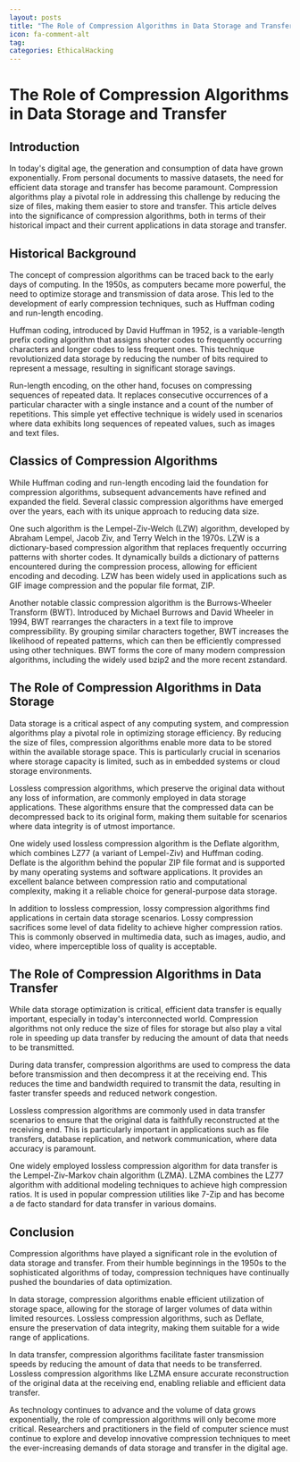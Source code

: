 ```yaml
---
layout: posts
title: "The Role of Compression Algorithms in Data Storage and Transfer"
icon: fa-comment-alt
tag:      
categories: EthicalHacking
---
```



# The Role of Compression Algorithms in Data Storage and Transfer

## Introduction

In today's digital age, the generation and consumption of data have grown exponentially. From personal documents to massive datasets, the need for efficient data storage and transfer has become paramount. Compression algorithms play a pivotal role in addressing this challenge by reducing the size of files, making them easier to store and transfer. This article delves into the significance of compression algorithms, both in terms of their historical impact and their current applications in data storage and transfer.

## Historical Background

The concept of compression algorithms can be traced back to the early days of computing. In the 1950s, as computers became more powerful, the need to optimize storage and transmission of data arose. This led to the development of early compression techniques, such as Huffman coding and run-length encoding.

Huffman coding, introduced by David Huffman in 1952, is a variable-length prefix coding algorithm that assigns shorter codes to frequently occurring characters and longer codes to less frequent ones. This technique revolutionized data storage by reducing the number of bits required to represent a message, resulting in significant storage savings.

Run-length encoding, on the other hand, focuses on compressing sequences of repeated data. It replaces consecutive occurrences of a particular character with a single instance and a count of the number of repetitions. This simple yet effective technique is widely used in scenarios where data exhibits long sequences of repeated values, such as images and text files.

## Classics of Compression Algorithms

While Huffman coding and run-length encoding laid the foundation for compression algorithms, subsequent advancements have refined and expanded the field. Several classic compression algorithms have emerged over the years, each with its unique approach to reducing data size.

One such algorithm is the Lempel-Ziv-Welch (LZW) algorithm, developed by Abraham Lempel, Jacob Ziv, and Terry Welch in the 1970s. LZW is a dictionary-based compression algorithm that replaces frequently occurring patterns with shorter codes. It dynamically builds a dictionary of patterns encountered during the compression process, allowing for efficient encoding and decoding. LZW has been widely used in applications such as GIF image compression and the popular file format, ZIP.

Another notable classic compression algorithm is the Burrows-Wheeler Transform (BWT). Introduced by Michael Burrows and David Wheeler in 1994, BWT rearranges the characters in a text file to improve compressibility. By grouping similar characters together, BWT increases the likelihood of repeated patterns, which can then be efficiently compressed using other techniques. BWT forms the core of many modern compression algorithms, including the widely used bzip2 and the more recent zstandard.

## The Role of Compression Algorithms in Data Storage

Data storage is a critical aspect of any computing system, and compression algorithms play a pivotal role in optimizing storage efficiency. By reducing the size of files, compression algorithms enable more data to be stored within the available storage space. This is particularly crucial in scenarios where storage capacity is limited, such as in embedded systems or cloud storage environments.

Lossless compression algorithms, which preserve the original data without any loss of information, are commonly employed in data storage applications. These algorithms ensure that the compressed data can be decompressed back to its original form, making them suitable for scenarios where data integrity is of utmost importance.

One widely used lossless compression algorithm is the Deflate algorithm, which combines LZ77 (a variant of Lempel-Ziv) and Huffman coding. Deflate is the algorithm behind the popular ZIP file format and is supported by many operating systems and software applications. It provides an excellent balance between compression ratio and computational complexity, making it a reliable choice for general-purpose data storage.

In addition to lossless compression, lossy compression algorithms find applications in certain data storage scenarios. Lossy compression sacrifices some level of data fidelity to achieve higher compression ratios. This is commonly observed in multimedia data, such as images, audio, and video, where imperceptible loss of quality is acceptable.

## The Role of Compression Algorithms in Data Transfer

While data storage optimization is critical, efficient data transfer is equally important, especially in today's interconnected world. Compression algorithms not only reduce the size of files for storage but also play a vital role in speeding up data transfer by reducing the amount of data that needs to be transmitted.

During data transfer, compression algorithms are used to compress the data before transmission and then decompress it at the receiving end. This reduces the time and bandwidth required to transmit the data, resulting in faster transfer speeds and reduced network congestion.

Lossless compression algorithms are commonly used in data transfer scenarios to ensure that the original data is faithfully reconstructed at the receiving end. This is particularly important in applications such as file transfers, database replication, and network communication, where data accuracy is paramount.

One widely employed lossless compression algorithm for data transfer is the Lempel-Ziv-Markov chain algorithm (LZMA). LZMA combines the LZ77 algorithm with additional modeling techniques to achieve high compression ratios. It is used in popular compression utilities like 7-Zip and has become a de facto standard for data transfer in various domains.

## Conclusion

Compression algorithms have played a significant role in the evolution of data storage and transfer. From their humble beginnings in the 1950s to the sophisticated algorithms of today, compression techniques have continually pushed the boundaries of data optimization.

In data storage, compression algorithms enable efficient utilization of storage space, allowing for the storage of larger volumes of data within limited resources. Lossless compression algorithms, such as Deflate, ensure the preservation of data integrity, making them suitable for a wide range of applications.

In data transfer, compression algorithms facilitate faster transmission speeds by reducing the amount of data that needs to be transferred. Lossless compression algorithms like LZMA ensure accurate reconstruction of the original data at the receiving end, enabling reliable and efficient data transfer.

As technology continues to advance and the volume of data grows exponentially, the role of compression algorithms will only become more critical. Researchers and practitioners in the field of computer science must continue to explore and develop innovative compression techniques to meet the ever-increasing demands of data storage and transfer in the digital age.